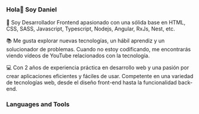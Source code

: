 ### Hola👋 Soy Daniel

🚀 Soy Desarrollador Frontend apasionado con una sólida base en HTML, CSS, SASS, Javascript, Typescript, Nodejs, Angular, RxJs, Nest, etc.

📚 Me gusta explorar nuevas tecnologías, un hábil aprendiz y un solucionador de problemas. Cuando no estoy codificando, me encontrarás viendo vídeos de YouTube relacionados con la tecnología.

💻 Con 2 años de experiencia práctica en desarrollo web y una pasión por crear aplicaciones eficientes y fáciles de usar. Competente en una variedad de tecnologías web, desde el diseño front-end hasta la funcionalidad back-end.

### Languages and Tools
